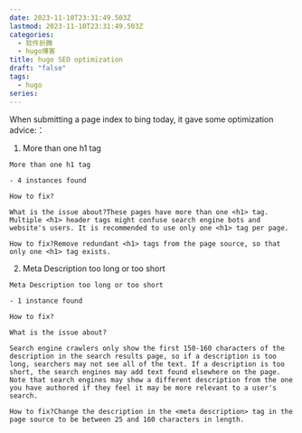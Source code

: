 ```yaml
---
date: 2023-11-10T23:31:49.503Z
lastmod: 2023-11-10T23:31:49.503Z
categories:
  - 软件折腾
  - hugo博客
title: hugo SEO optimization
draft: "false"
tags:
  - hugo
series:
---
```

When submitting a page index to bing today, it gave some optimization advice:：
1. More than one h1 tag
```text {linenos=true}
More than one h1 tag

- 4 instances found

How to fix?

What is the issue about?These pages have more than one <h1> tag. Multiple <h1> header tags might confuse search engine bots and website's users. It is recommended to use only one <h1> tag per page.

How to fix?Remove redundant <h1> tags from the page source, so that only one <h1> tag exists.
```

2. Meta Description too long or too short
```text {linenos=inline}
Meta Description too long or too short

- 1 instance found

How to fix?

What is the issue about?

Search engine crawlers only show the first 150-160 characters of the description in the search results page, so if a description is too long, searchers may not see all of the text. If a description is too short, the search engines may add text found elsewhere on the page. Note that search engines may show a different description from the one you have authored if they feel it may be more relevant to a user's search.

How to fix?Change the description in the <meta description> tag in the page source to be between 25 and 160 characters in length.
```

